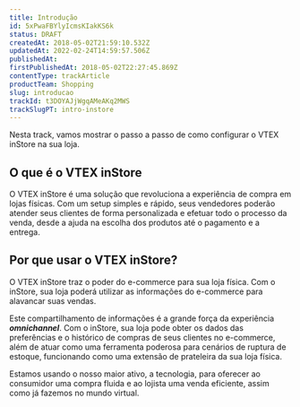 ```yaml
---
title: Introdução
id: 5xPwaFBYlyIcmsKIakKS6k
status: DRAFT
createdAt: 2018-05-02T21:59:10.532Z
updatedAt: 2022-02-24T14:59:57.506Z
publishedAt: 
firstPublishedAt: 2018-05-02T22:27:45.869Z
contentType: trackArticle
productTeam: Shopping
slug: introducao
trackId: t3DOYAJjWgqAMeAKq2MWS
trackSlugPT: intro-instore
---
```


Nesta track, vamos mostrar o passo a passo de como configurar o VTEX inStore na sua loja. 

## O que é o VTEX inStore

O VTEX inStore é uma solução que revoluciona a experiência de compra em lojas físicas. Com um setup simples e rápido, seus vendedores poderão atender seus clientes de forma personalizada e efetuar todo o processo da venda, desde a ajuda na escolha dos produtos até o pagamento e a entrega.

## Por que usar o VTEX inStore?

O VTEX inStore traz o poder do e-commerce para sua loja física. Com o inStore, sua loja poderá utilizar as informações do e-commerce para alavancar suas vendas.

Este compartilhamento de informações é a grande força da experiência *__omnichannel__*. Com o inStore, sua loja pode obter os dados das preferências e o histórico de compras de seus clientes no e-commerce, além de atuar como uma ferramenta poderosa para cenários de ruptura de estoque, funcionando como uma extensão de prateleira da sua loja física.

Estamos usando o nosso maior ativo, a tecnologia, para oferecer ao consumidor uma compra fluida e ao lojista uma venda eficiente, assim como já fazemos no mundo virtual.
